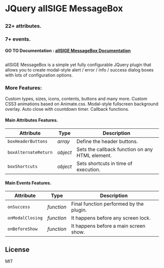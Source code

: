 # JQuery allSIGE MessageBox



##
### 22+ attributes.
### 7+ events.

#### GO TO Documentation : [allSIGE MessageBox Documentation](http://plugins.allsige.com/allSIGE_MessageBox/msg-box-doc.html)

##


allSIGE MessageBox is a simple yet fully configurable JQuery plugin that allows you to create modal-style alert / error / info / success dialog boxes with lots of configuration options.

### More Features:

Custom types, sizes, icons, contents, buttons and many more.
Custom CSS3 animations based on Animate.css.
Modal-style fullscreen background overlay.
Auto close with countdown timer.
Callback functions.

#### Main Attributes Features.
<table>
<thead>
  <tr>
  <th>Attribute</th>
  <th>Type</th>
  <th>Description</th>
  </tr>
</thead>
<tbody>
  <tr>
    <td><code>boxHeaderButtons</code></td>
    <td><em>array</em></td>
    <td>Define the header buttons.</td>
  </tr>
  
  <tr>
    <td><code>boxAlternateReturn</code></td>
    <td><em>object</em></td>
    <td>Sets the callback function on any HTML element.</td>
  </tr>
  
  <tr>
    <td><code>boxShortcuts</code></td>
    <td><em>object</em></td>
    <td>Sets shortcuts in time of execution.</td>
  </tr>
</tbody>
</table>


#### Main Events Features.
<table>
<thead>
  <tr>
  <th>Attribute</th>
  <th>Type</th>
  <th>Description</th>
  </tr>
</thead>
<tbody>
  <tr>
    <td><code>onSuccess</code></td>
    <td><em>function</em></td>
    <td>Final function performed by the plugin.</td>
  </tr>
  
  <tr>
    <td><code>onModalClosing</code></td>
    <td><em>function</em></td>
    <td>It happens before any screen lock.</td>
  </tr>
  
  <tr>
    <td><code>onBeforeShow</code></td>
    <td><em>function</em></td>
    <td>It happens before a main screen show.</td>
  </tr>
</tbody>
</table>




License
--
MIT


